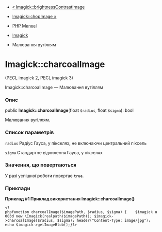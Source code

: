 - [«
Imagick::brightnessContrastImage](imagick.brightnesscontrastimage.md)
- [Imagick::chopImage »](imagick.chopimage.md)

- [PHP Manual](index.md)
- [Imagick](class.imagick.md)
- Малювання вугіллям

# Imagick::charcoalImage

(PECL imagick 2, PECL imagick 3)

Imagick::charcoalImage — Малювання вугіллям

### Опис

public **Imagick::charcoalImage**(float `$radius`, float `$sigma`): bool

Малювання вугіллям.

### Список параметрів

`radius`
Радіус Гауса, у пікселях, не включаючи центральний піксель

`sigma`
Стандартне відхилення Гауса, у пікселях

### Значення, що повертаються

У разі успішної роботи повертає **`true`**.

### Приклади

**Приклад #1 Приклад використання **Imagick::charcoalImage()****

`<?phpfunction charcoalImage($imagePath, $radius, $sigma) {    $imagick u003d new \Imagick(realpath($imagePath)); $imagick->charcoalImage($radius, $sigma); header("Content-Type: image/jpg"); echo $imagick->getImageBlob();}?> `
